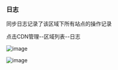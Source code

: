 ### 日志

同步日志记录了该区域下所有站点的操作记录

点击CDN管理--区域列表--日志

![image](https://user-images.githubusercontent.com/90588289/134642179-270d242a-3f15-4c47-b96d-9dc0262e3ec1.png)

![image](https://user-images.githubusercontent.com/90588289/133737425-7e2e7fae-a2f4-48eb-af2f-f76e27a2f29b.png)
